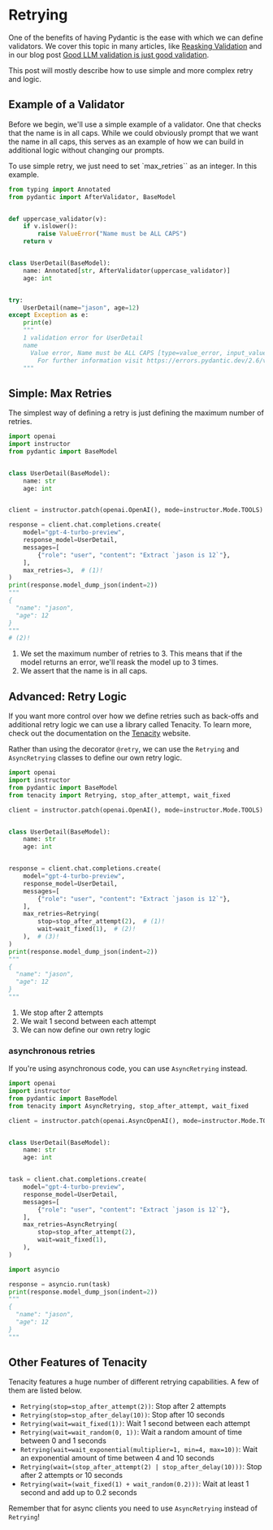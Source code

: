 # Retrying

One of the benefits of having Pydantic is the ease with which we can define validators. We cover this topic in many articles, like [Reasking Validation](./reask_validation.md) and in our blog post [Good LLM validation is just good validation](../blog/posts/validation-part1.md).

This post will mostly describe how to use simple and more complex retry and logic.

## Example of a Validator

Before we begin, we'll use a simple example of a validator. One that checks that the name is in all caps. While we could obviously prompt that we want the name in all caps, this serves as an example of how we can build in additional logic without changing our prompts.

To use simple retry, we just need to set `max_retries`` as an integer. In this example.

```python
from typing import Annotated
from pydantic import AfterValidator, BaseModel


def uppercase_validator(v):
    if v.islower():
        raise ValueError("Name must be ALL CAPS")
    return v


class UserDetail(BaseModel):
    name: Annotated[str, AfterValidator(uppercase_validator)]
    age: int


try:
    UserDetail(name="jason", age=12)
except Exception as e:
    print(e)
    """
    1 validation error for UserDetail
    name
      Value error, Name must be ALL CAPS [type=value_error, input_value='jason', input_type=str]
        For further information visit https://errors.pydantic.dev/2.6/v/value_error
    """
```

## Simple: Max Retries

The simplest way of defining a retry is just defining the maximum number of retries.

```python
import openai
import instructor
from pydantic import BaseModel


class UserDetail(BaseModel):
    name: str
    age: int


client = instructor.patch(openai.OpenAI(), mode=instructor.Mode.TOOLS)

response = client.chat.completions.create(
    model="gpt-4-turbo-preview",
    response_model=UserDetail,
    messages=[
        {"role": "user", "content": "Extract `jason is 12`"},
    ],
    max_retries=3,  # (1)!
)
print(response.model_dump_json(indent=2))
"""
{
  "name": "jason",
  "age": 12
}
"""
# (2)!
```

1. We set the maximum number of retries to 3. This means that if the model returns an error, we'll reask the model up to 3 times.
2. We assert that the name is in all caps.

## Advanced: Retry Logic

If you want more control over how we define retries such as back-offs and additional retry logic we can use a library called Tenacity. To learn more, check out the documentation on the [Tenacity](https://tenacity.readthedocs.io/en/latest/) website.

Rather than using the decorator `@retry`, we can use the `Retrying` and `AsyncRetrying` classes to define our own retry logic.

```python
import openai
import instructor
from pydantic import BaseModel
from tenacity import Retrying, stop_after_attempt, wait_fixed

client = instructor.patch(openai.OpenAI(), mode=instructor.Mode.TOOLS)


class UserDetail(BaseModel):
    name: str
    age: int


response = client.chat.completions.create(
    model="gpt-4-turbo-preview",
    response_model=UserDetail,
    messages=[
        {"role": "user", "content": "Extract `jason is 12`"},
    ],
    max_retries=Retrying(
        stop=stop_after_attempt(2),  # (1)!
        wait=wait_fixed(1),  # (2)!
    ),  # (3)!
)
print(response.model_dump_json(indent=2))
"""
{
  "name": "jason",
  "age": 12
}
"""
```

1. We stop after 2 attempts
2. We wait 1 second between each attempt
3. We can now define our own retry logic

### asynchronous retries

If you're using asynchronous code, you can use `AsyncRetrying` instead.

```python
import openai
import instructor
from pydantic import BaseModel
from tenacity import AsyncRetrying, stop_after_attempt, wait_fixed

client = instructor.patch(openai.AsyncOpenAI(), mode=instructor.Mode.TOOLS)


class UserDetail(BaseModel):
    name: str
    age: int


task = client.chat.completions.create(
    model="gpt-4-turbo-preview",
    response_model=UserDetail,
    messages=[
        {"role": "user", "content": "Extract `jason is 12`"},
    ],
    max_retries=AsyncRetrying(
        stop=stop_after_attempt(2),
        wait=wait_fixed(1),
    ),
)

import asyncio

response = asyncio.run(task)
print(response.model_dump_json(indent=2))
"""
{
  "name": "jason",
  "age": 12
}
"""
```

## Other Features of Tenacity

Tenacity features a huge number of different retrying capabilities. A few of them are listed below.

- `Retrying(stop=stop_after_attempt(2))`: Stop after 2 attempts
- `Retrying(stop=stop_after_delay(10))`: Stop after 10 seconds
- `Retrying(wait=wait_fixed(1))`: Wait 1 second between each attempt
- `Retrying(wait=wait_random(0, 1))`: Wait a random amount of time between 0 and 1 seconds
- `Retrying(wait=wait_exponential(multiplier=1, min=4, max=10))`: Wait an exponential amount of time between 4 and 10 seconds
- `Retrying(wait=(stop_after_attempt(2) | stop_after_delay(10)))`: Stop after 2 attempts or 10 seconds
- `Retrying(wait=(wait_fixed(1) + wait_random(0.2)))`: Wait at least 1 second and add up to 0.2 seconds

Remember that for async clients you need to use `AsyncRetrying` instead of `Retrying`!

